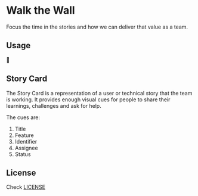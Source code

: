 # Walk the Wall

Focus the time in the stories and how we can deliver that value as a team.

## Usage

:thinking:

## Story Card

The Story Card is a representation of a user or technical story that the team is
working. It provides enough visual cues for people to share their learnings,
challenges and ask for help.

The cues are:
1. Title
2. Feature
3. Identifier
4. Assignee
5. Status

## License

Check [LICENSE](./LICENSE)
